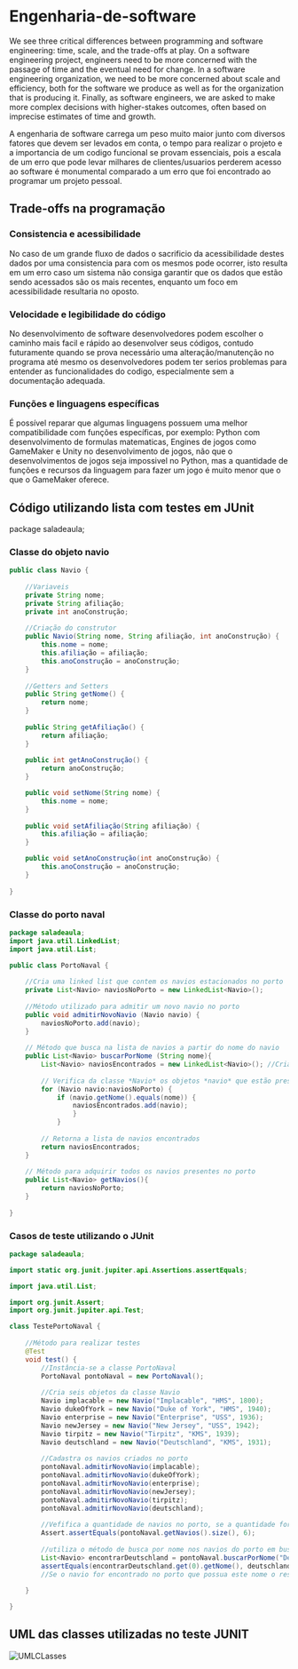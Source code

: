 # Engenharia-de-software
We see three critical differences between programming and software engineering: time, scale, and the trade-offs at play. On a software engineering project, engineers need to be more concerned with the passage of time and the eventual need for change. In a software engineering organization, we need to be more concerned about scale and efficiency, both for the software we produce as well as for the organization that is producing it. Finally, as software engineers, we are asked to make more complex decisions with higher-stakes outcomes, often based on imprecise estimates of time and growth.

A engenharia de software carrega um peso muito maior junto com diversos fatores que devem ser levados em conta, o tempo para realizar o projeto e a importancia de um codigo funcional se provam essenciais, pois a escala de um erro que pode levar milhares de clientes/usuarios perderem acesso ao software é monumental comparado a um erro que foi encontrado ao programar um projeto pessoal.

## Trade-offs na programação
### Consistencia e acessibilidade
No caso de um grande fluxo de dados o sacrificio da acessibilidade destes dados por uma consistencia para com os mesmos pode ocorrer, isto resulta em um erro caso um sistema não consiga garantir que os dados que estão sendo acessados são os mais recentes, enquanto um foco em acessibilidade resultaria no oposto.
### Velocidade e legibilidade do código
No desenvolvimento de software desenvolvedores podem escolher o caminho mais facil e rápido ao desenvolver seus códigos, contudo futuramente quando se prova necessário uma alteração/manutenção no programa até mesmo os desenvolvedores podem ter serios problemas para entender as funcionalidades do codigo, especialmente sem a documentação adequada.
### Funções e linguagens específicas
É possível reparar que algumas linguagens possuem uma melhor compatibilidade com funções específicas, por exemplo: Python com desenvolvimento de formulas matematicas, Engines de jogos como GameMaker e Unity no desenvolvimento de jogos, não que o desenvolvimentos de jogos seja impossivel no Python, mas a quantidade de funções e recursos da linguagem para fazer um jogo é muito menor que o que o GameMaker oferece.

## Código utilizando lista com testes em JUnit
package saladeaula;

### Classe do objeto navio
```java
public class Navio {
	
	//Variaveis
	private String nome;
	private String afiliação;
	private int anoConstrução;
	
	//Criação do construtor
	public Navio(String nome, String afiliação, int anoConstrução) {
		this.nome = nome;
		this.afiliação = afiliação;
		this.anoConstrução = anoConstrução;
	}
	
	//Getters and Setters
	public String getNome() {
		return nome;
	}
	
	public String getAfiliação() {
		return afiliação;
	}
	
	public int getAnoConstrução() {
		return anoConstrução;
	}

	public void setNome(String nome) {
		this.nome = nome;
	}
	
	public void setAfiliação(String afiliação) {
		this.afiliação = afiliação;
	}

	public void setAnoConstrução(int anoConstrução) {
		this.anoConstrução = anoConstrução;
	}
	
}
```
### Classe do porto naval
```java
package saladeaula;
import java.util.LinkedList;
import java.util.List;

public class PortoNaval {
	
	//Cria uma linked list que contem os navios estacionados no porto 
	private List<Navio> naviosNoPorto = new LinkedList<Navio>();
	
	//Método utilizado para admitir um novo navio no porto
	public void admitirNovoNavio (Navio navio) {
		naviosNoPorto.add(navio);
	}
	
	// Método que busca na lista de navios a partir do nome do navio 
	public List<Navio> buscarPorNome (String nome){
		List<Navio> naviosEncontrados = new LinkedList<Navio>(); //Cria uma nova lista com base no resultado de navios encontrados
		
		// Verifica da classe *Navio* os objetos *navio* que estão presentes na lista de navios do porto *naviosNoPorto* 
		for (Navio navio:naviosNoPorto) {
			if (navio.getNome().equals(nome)) {
				naviosEncontrados.add(navio);
				}
			}
		
		// Retorna a lista de navios encontrados
		return naviosEncontrados;
	}
	
	// Método para adquirir todos os navios presentes no porto
	public List<Navio> getNavios(){
		return naviosNoPorto;
	}
	
}
```
### Casos de teste utilizando o JUnit
```java
package saladeaula;

import static org.junit.jupiter.api.Assertions.assertEquals;

import java.util.List;

import org.junit.Assert;
import org.junit.jupiter.api.Test;

class TestePortoNaval {
	
	//Método para realizar testes
	@Test
	void test() {
		//Instância-se a classe PortoNaval
		PortoNaval pontoNaval = new PortoNaval();
		
		//Cria seis objetos da classe Navio
		Navio implacable = new Navio("Implacable", "HMS", 1800);
		Navio dukeOfYork = new Navio("Duke of York", "HMS", 1940);
		Navio enterprise = new Navio("Enterprise", "USS", 1936);
		Navio newJersey = new Navio("New Jersey", "USS", 1942);
		Navio tirpitz = new Navio("Tirpitz", "KMS", 1939);
		Navio deutschland = new Navio("Deutschland", "KMS", 1931);
		
		//Cadastra os navios criados no porto
		pontoNaval.admitirNovoNavio(implacable);
		pontoNaval.admitirNovoNavio(dukeOfYork);
		pontoNaval.admitirNovoNavio(enterprise);
		pontoNaval.admitirNovoNavio(newJersey);
		pontoNaval.admitirNovoNavio(tirpitz);
		pontoNaval.admitirNovoNavio(deutschland);
		
		//Vefifica a quantidade de navios no porto, se a quantidade for 6 o teste resulta em sucesso
		Assert.assertEquals(pontoNaval.getNavios().size(), 6);
		
		//utiliza o método de busca por nome nos navios do porto em busca do navio "Deutschland"
		List<Navio> encontrarDeutschland = pontoNaval.buscarPorNome("Deutschland");
		assertEquals(encontrarDeutschland.get(0).getNome(), deutschland.getNome());
		//Se o navio for encontrado no porto que possua este nome o resultado do teste resulta em sucesso
		
	}

}
```
## UML das classes utilizadas no teste JUNIT

![UMLCLasses](https://github.com/user-attachments/assets/29086d81-f683-400b-9822-fed65081ead4)
